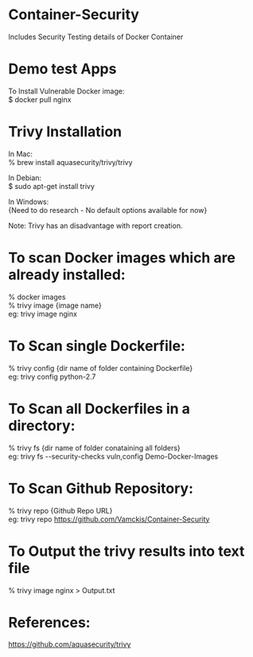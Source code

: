 # Container-Security
Includes Security Testing details of Docker Container

# Demo test Apps
To Install Vulnerable Docker image: <br/>
$ docker pull nginx

# Trivy Installation 
In Mac: <br/>
% brew install aquasecurity/trivy/trivy

In Debian: <br/>
$ sudo apt-get install trivy

In Windows: <br/>
{Need to do research - No default options available for now} <br/>

Note: Trivy has an disadvantage with report creation.

# To scan Docker images which are already installed:
% docker images<br/>
% trivy image {image name} <br/>
eg: trivy image nginx

# To Scan single Dockerfile:
% trivy config {dir name of folder containing Dockerfile} <br/>
eg: trivy config python-2.7

# To Scan all Dockerfiles in a directory:
% trivy fs {dir name of folder conataining all folders} <br/>
eg: trivy fs --security-checks vuln,config Demo-Docker-Images

# To Scan Github Repository:
% trivy repo {Github Repo URL} <br/>
eg: trivy repo https://github.com/Vamckis/Container-Security

# To Output the trivy results into text file
% trivy image nginx > Output.txt

# References:
https://github.com/aquasecurity/trivy
